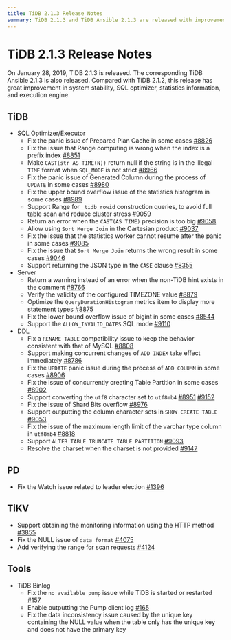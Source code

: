 ```yaml
---
title: TiDB 2.1.3 Release Notes
summary: TiDB 2.1.3 and TiDB Ansible 2.1.3 are released with improvements in system stability, SQL optimizer, statistics, and execution engine. Fixes include issues with Prepared Plan Cache, Range computing, `CAST(str AS TIME(N))`, Generated Column, statistics histogram, `Sort Merge Join`, and more. Other improvements include support for Range for `_tidb_rowid` construction queries, `ALLOW_INVALID_DATES` SQL mode, and more. PD and TiKV also have fixes and improvements. TiDB Binlog fixes issues with the Pump client log and data inconsistency caused by unique key containing NULL value.
---
```


# TiDB 2.1.3 Release Notes

On January 28, 2019, TiDB 2.1.3 is released. The corresponding TiDB Ansible 2.1.3 is also released. Compared with TiDB 2.1.2, this release has great improvement in system stability, SQL optimizer, statistics information, and execution engine.

## TiDB

+ SQL Optimizer/Executor
    - Fix the panic issue of Prepared Plan Cache in some cases [#8826](https://github.com/pingcap/tidb/pull/8826)
    - Fix the issue that Range computing is wrong when the index is a prefix index [#8851](https://github.com/pingcap/tidb/pull/8851)
    - Make `CAST(str AS TIME(N))` return null if the string is in the illegal `TIME` format when `SQL_MODE` is not strict [#8966](https://github.com/pingcap/tidb/pull/8966)
    - Fix the panic issue of Generated Column during the process of `UPDATE` in some cases [#8980](https://github.com/pingcap/tidb/pull/8980)
    - Fix the upper bound overflow issue of the statistics histogram in some cases [#8989](https://github.com/pingcap/tidb/pull/8989)
    - Support Range for `_tidb_rowid` construction queries, to avoid full table scan and reduce cluster stress [#9059](https://github.com/pingcap/tidb/pull/9059)
    - Return an error when the `CAST(AS TIME)` precision is too big [#9058](https://github.com/pingcap/tidb/pull/9058)
    - Allow using `Sort Merge Join` in the Cartesian product [#9037](https://github.com/pingcap/tidb/pull/9037)
    - Fix the issue that the statistics worker cannot resume after the panic in some cases [#9085](https://github.com/pingcap/tidb/pull/9085)
    - Fix the issue that `Sort Merge Join` returns the wrong result in some cases [#9046](https://github.com/pingcap/tidb/pull/9046)
    - Support returning the JSON type in the `CASE` clause [#8355](https://github.com/pingcap/tidb/pull/8355)
+ Server
    - Return a warning instead of an error when the non-TiDB hint exists in the comment [#8766](https://github.com/pingcap/tidb/pull/8766)
    - Verify the validity of the configured TIMEZONE value [#8879](https://github.com/pingcap/tidb/pull/8879)
    - Optimize the `QueryDurationHistogram` metrics item to display more statement types [#8875](https://github.com/pingcap/tidb/pull/8875)
    - Fix the lower bound overflow issue of bigint in some cases [#8544](https://github.com/pingcap/tidb/pull/8544)
    - Support the `ALLOW_INVALID_DATES` SQL mode [#9110](https://github.com/pingcap/tidb/pull/9110)
+ DDL
    - Fix a `RENAME TABLE` compatibility issue to keep the behavior consistent with that of MySQL [#8808](https://github.com/pingcap/tidb/pull/8808)
    - Support making concurrent changes of `ADD INDEX` take effect immediately [#8786](https://github.com/pingcap/tidb/pull/8786)
    - Fix the `UPDATE` panic issue during the process of `ADD COLUMN` in some cases [#8906](https://github.com/pingcap/tidb/pull/8906)
    - Fix the issue of concurrently creating Table Partition in some cases [#8902](https://github.com/pingcap/tidb/pull/8902)
    - Support converting the `utf8` character set to `utf8mb4` [#8951](https://github.com/pingcap/tidb/pull/8951) [#9152](https://github.com/pingcap/tidb/pull/9152)
    - Fix the issue of Shard Bits overflow [#8976](https://github.com/pingcap/tidb/pull/8976)
    - Support outputting the column character sets in `SHOW CREATE TABLE` [#9053](https://github.com/pingcap/tidb/pull/9053)
    - Fix the issue of the maximum length limit of the varchar type column in `utf8mb4` [#8818](https://github.com/pingcap/tidb/pull/8818)
    - Support `ALTER TABLE TRUNCATE TABLE PARTITION` [#9093](https://github.com/pingcap/tidb/pull/9093)
    - Resolve the charset when the charset is not provided [#9147](https://github.com/pingcap/tidb/pull/9147)

## PD

- Fix the Watch issue related to leader election [#1396](https://github.com/pingcap/pd/pull/1396)

## TiKV

- Support obtaining the monitoring information using the HTTP method [#3855](https://github.com/tikv/tikv/pull/3855)
- Fix the NULL issue of `data_format` [#4075](https://github.com/tikv/tikv/pull/4075)
- Add verifying the range for scan requests [#4124](https://github.com/tikv/tikv/pull/4124)

## Tools

+ TiDB Binlog
    - Fix the `no available pump` issue while TiDB is started or restarted [#157](https://github.com/pingcap/tidb-tools/pull/158)
    - Enable outputting the Pump client log [#165](https://github.com/pingcap/tidb-tools/pull/165)
    - Fix the data inconsistency issue caused by the unique key containing the NULL value when the table only has the unique key and does not have the primary key
